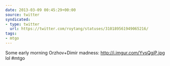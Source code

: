 ```yaml
---
date: 2013-03-09 00:45:29+00:00
source: twitter
syndicated:
- type: twitter
  url: https://twitter.com/roytang/statuses/310189561949065216/
tags:
- mtgo
---
```


Some early morning Orzhov+Dimir madness: http://i.imgur.com/YvsQgjP.jpg lol #mtgo